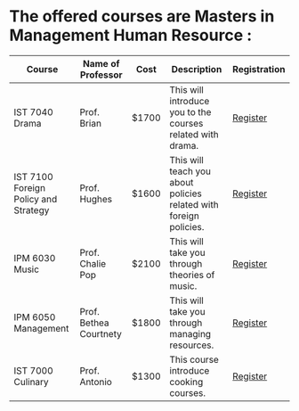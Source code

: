 # The offered courses are Masters in Management Human Resource :

Course | Name of Professor |Cost | Description| Registration
---    | ---               | --- | --- | ---
IST 7040 Drama | Prof. Brian | $1700 | This will introduce you to the courses related with drama. | [Register](links/link9.md)
IST 7100 Foreign Policy and Strategy | Prof. Hughes | $1600 | This will teach you about policies related with foreign policies. | [Register](links/link9.md)
IPM 6030 Music | Prof. Chalie Pop | $2100 | This will take you through theories of music. | [Register](links/link9.md)
IPM 6050 Management | Prof. Bethea Courtnety | $1800 | This will take you through managing resources. | [Register](links/link9.md)
IST 7000 Culinary | Prof. Antonio | $1300 | This course introduce cooking courses. | [Register](links/link9.md)
